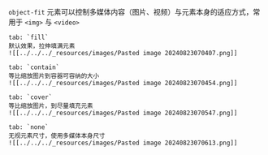 `object-fit` 元素可以控制多媒体内容（图片、视频）与元素本身的适应方式，常用于 `<img>` 与 `<video>`

```tabs
tab: `fill`
默认效果，拉伸填满元素
![[../../../_resources/images/Pasted image 20240823070407.png]]

tab: `contain`
等比缩放图片到容器可容纳的大小
![[../../../_resources/images/Pasted image 20240823070454.png]]

tab: `cover`
等比缩放图片，到尽量填充元素
![[../../../_resources/images/Pasted image 20240823070547.png]]

tab: `none`
无视元素尺寸，使用多媒体本身尺寸
![[../../../_resources/images/Pasted image 20240823070613.png]]

```
